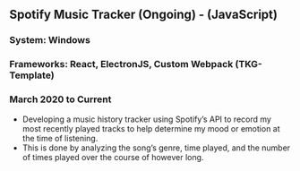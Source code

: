 ## Spotify Music Tracker (Ongoing) - (JavaScript)
### System: Windows
### Frameworks: React, ElectronJS, Custom Webpack (TKG-Template)
### March 2020 to Current
* Developing a music history tracker using Spotify’s API to record my most recently played tracks to help determine my mood or emotion at the time of listening. 
* This is done by analyzing the song’s genre, time played, and the number of times played over the course of however long. 
